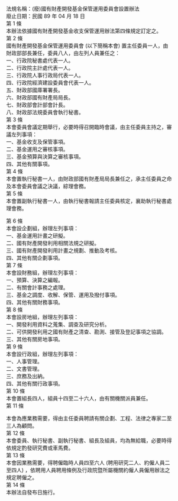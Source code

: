 法規名稱：(廢)國有財產開發基金保管運用委員會設置辦法  
廢止日期：民國 89 年 04 月 18 日  
第 1 條  
本辦法依據國有財產開發基金收支保管運用辦法第四條規定訂定之。  
第 2 條  
國有財產開發基金保管運用委員會 (以下簡稱本會) 置主任委員一人，由  
財政部部長兼任，委員八人，由左列人員兼任之：  
一、行政院秘書處代表一人。  
二、行政院主計處代表一人。  
三、行政院人事行政局代表一人。  
四、行政院經濟建設委員會代表一人。  
五、財政部國庫署署長。  
六、財政部國有財產局局長。  
七、財政部會計部會計長。  
八、財政部法規委員會執行秘書。  
第 3 條  
本會委員會議定期舉行，必要時得召開臨時會議，由主任委員主持之，審  
議左列事項：  
一、基金收支及保管事項。  
二、基金運用之審核事項。  
三、基金預算與決算之審核事項。  
四、其他有關事項。  
第 4 條  
本會置執行秘書一人，由財政部國有財產局局長兼任之，承主任委員之命  
及本會委員會議之決議，綜理會務。  
第 5 條  
本會置副執行秘書一人，由執行秘書報請主任委員核定，襄助執行秘書處  
理會務。  


第 6 條  
本會設企劃組，辦理左列事項：  
一、基金運用計畫之研擬。  
二、國有財產開發利用相關法規之研擬。  
三、國有財產開發利用計畫之規劃、推動及考核。  
四、其他有關企劃事項。  
第 7 條  
本會設財務組，辦理左列事項：  
一、預算、決算之編報。  
二、有關會計事務之處理。  
三、基金之調度、收解、保管、運用及撥付事項。  
四、其他有關財務事項。  
第 8 條  
本會設房地組，辦理左列事項：  
一、開發利用資料之蒐集、調查及研究分析。  
二、可供開發利用之國有財產之清查、勘測、接管及登記事項之協調。  
三、其他有關房地事項。  
第 9 條  
本會設行政組，辦理左列事項：  
一、人事管理。  
二、文書管理。  
三、庶務及出納。  
四、其他有關行政事項。  
第 10 條  
本會置組長四人，組員十四至二十六人，由有關機關派員兼任。  
第 11 條  


本會為應業務需要，得由主任委員聘請有關企劃、工程、法律之專家二至  
三人為顧問。  
第 12 條  
本會委員、執行秘書、副執行秘書、組長及組員，均為無給職，必要時得  
依規定酌發研究費或車馬費。  
第 13 條  
本會因業務需要，得聘僱臨時人員四至六人 (聘用研究二人、約僱人員二  
至四人) ，依聘用人員聘用條例及行政院暨所屬機關約僱人員僱用辦法之  
規定聘僱之。  
第 14 條  
本辦法自發布日施行。  


